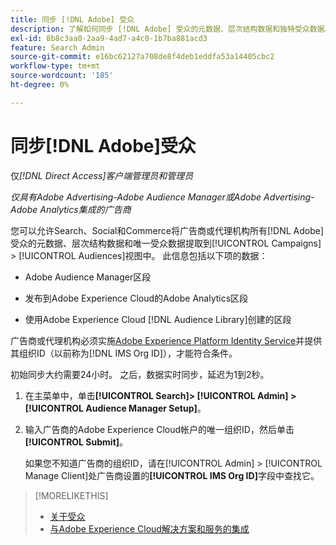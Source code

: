 ```yaml
---
title: 同步 [!DNL Adobe] 受众
description: 了解如何同步 [!DNL Adobe] 受众的元数据、层次结构数据和独特受众数据。
exl-id: 8b8c3aa0-2aa9-4ad7-a4c0-1b7ba881acd3
feature: Search Admin
source-git-commit: e16bc62127a708de8f4deb1eddfa53a14405cbc2
workflow-type: tm+mt
source-wordcount: '185'
ht-degree: 0%

---
```


# 同步[!DNL Adobe]受众

仅&#x200B;*[!DNL Direct Access]客户端管理员和管理员*

*仅具有Adobe Advertising-Adobe Audience Manager或Adobe Advertising-Adobe Analytics集成的广告商*

您可以允许Search、Social和Commerce将广告商或代理机构所有[!DNL Adobe]受众的元数据、层次结构数据和唯一受众数据提取到[!UICONTROL Campaigns] > [!UICONTROL Audiences]视图中。 此信息包括以下项的数据：

* Adobe Audience Manager区段

* 发布到Adobe Experience Cloud的Adobe Analytics区段

* 使用Adobe Experience Cloud [!DNL Audience Library]创建的区段

广告商或代理机构必须实施[Adobe Experience Platform Identity Service](https://experienceleague.adobe.com/docs/id-service/using/home.html?lang=zh-Hans)并提供其组织ID（以前称为[!DNL IMS Org ID]），才能符合条件。

初始同步大约需要24小时。 之后，数据实时同步，延迟为1到2秒。

1. 在主菜单中，单击&#x200B;**[!UICONTROL Search]> [!UICONTROL Admin] >[!UICONTROL Audience Manager Setup]**。

1. 输入广告商的Adobe Experience Cloud帐户的唯一组织ID，然后单击&#x200B;**[!UICONTROL Submit]**。

   如果您不知道广告商的组织ID，请在[!UICONTROL Admin] > [!UICONTROL Manage Client]处广告商设置的&#x200B;**[!UICONTROL IMS Org ID]**&#x200B;字段中查找它。

>[!MORELIKETHIS]
>
>* [关于受众](/help/search-social-commerce/campaign-management/campaigns/audience-about.md)
>* [与Adobe Experience Cloud解决方案和服务的集成](/help/search-social-commerce/introduction/integrations.md)
